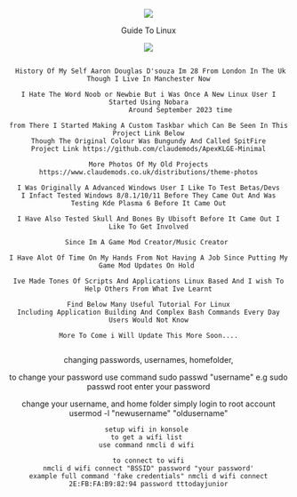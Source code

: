 <p align="center">
<img src="https://i.postimg.cc/JhMRf2RZ/claudemods-03-17-2025.gif">	

<div align="center">
Guide To Linux

<p align="center">
<img src="https://i.postimg.cc/7LwstxCz/me.webp">	


  
```

 History Of My Self Aaron Douglas D'souza Im 28 From London In The Uk Though I Live In Manchester Now

I Hate The Word Noob or Newbie But i Was Once A New Linux User I Started Using Nobara
                 Around September 2023 time 

from There I Started Making A Custom Taskbar which Can Be Seen In This Project Link Below
Though The Original Colour Was Bungundy And Called SpitFire
Project Link https://github.com/claudemods/ApexKLGE-Minimal

More Photos Of My Old Projects https://www.claudemods.co.uk/distributions/theme-photos

I Was Originally A Advanced Windows User I Like To Test Betas/Devs
I Infact Tested Windows 8/8.1/10/11 Before They Came Out And Was Testing Kde Plasma 6 Before It Came Out

I Have Also Tested Skull And Bones By Ubisoft Before It Came Out I Like To Get Involved

Since Im A Game Mod Creator/Music Creator 

I Have Alot Of Time On My Hands From Not Having A Job Since Putting My Game Mod Updates On Hold 

Ive Made Tones Of Scripts And Applications Linux Based And I wish To Help Others From What Ive Learnt

Find Below Many Useful Tutorial For Linux
Including Application Building And Complex Bash Commands Every Day Users Would Not Know

More To Come i Will Update This More Soon....
  
```
changing passwords, usernames, homefolder,

to change your password
use command sudo passwd "username" e.g sudo passwd root
enter your password

change your username, and home folder
simply login to root account
usermod -l "newusername" "oldusername"



```
setup wifi in konsole 
to get a wifi list 
use command nmcli d wifi 

to connect to wifi
nmcli d wifi connect "BSSID" password "your password'
example full command 'fake credentials" nmcli d wifi connect 2E:FB:FA:B9:82:94 password tttodayjunior
